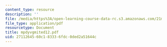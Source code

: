 ```yaml
---
content_type: resource
description: ''
file: /media/https%3A/open-learning-course-data-rc.s3.amazonaws.com/21m-735-technical-design-scenery-mechanisms-and-special-effects-spring-2004/2711264560c183336fdc0ded2a51644c_mpdyvgmited12.pdf
file_type: application/pdf
resourcetype: Document
title: mpdyvgmited12.pdf
uid: 27112645-60c1-8333-6fdc-0ded2a51644c
---
```

